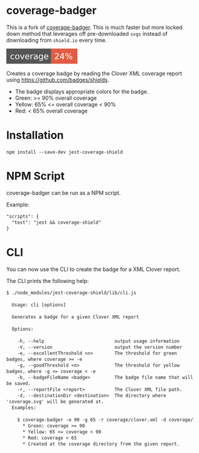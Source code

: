 # coverage-badger

This is a fork of [coverage-badger](https://github.com/notnotse/coverage-badger). This is much faster but more locked down method that leverages off pre-downloaded `svgs` instead of downloading from `shield.io` every time.

![coverage](./shields/coverage.svg)

Creates a coverage badge by reading the Clover XML coverage report using https://github.com/badges/shields.

* The badge displays appropriate colors for the badge.
* Green: >= 90% overall coverage
* Yellow: 65% <= overall coverage < 90%
* Red: < 65% overall coverage

# Installation

```
npm install --save-dev jest-coverage-shield
```

# NPM Script

coverage-badger can be run as a NPM script.

Example:

```
"scripts": {
  "test": "jest && coverage-shield"
}
```

# CLI

You can now use the CLI to create the badge for a XML Clover report.

The CLI prints the following help:

```
$ ./node_modules/jest-coverage-shield/lib/cli.js

  Usage: cli [options]

  Generates a badge for a given Clover XML report

  Options:

    -h, --help                          output usage information
    -V, --version                       output the version number
    -e, --excellentThreshold <n>        The threshold for green badges, where coverage >= -e
    -g, --goodThreshold <n>             The threshold for yellow badges, where -g <= coverage < -e
    -b, --badgeFileName <badge>         The badge file name that will be saved.
    -r, --reportFile <report>           The Clover XML file path.
    -d, --destinationDir <destination>  The directory where 'coverage.svg' will be generated at.
  Examples:

    $ coverage-badger -e 90 -g 65 -r coverage/clover.xml -d coverage/
      * Green: coverage >= 90
      * Yellow: 65 <= coverage < 90
      * Red: coverage < 65
      * Created at the coverage directory from the given report.
```
